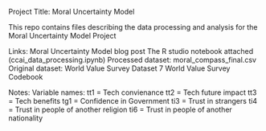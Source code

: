 Project Title: Moral Uncertainty Model 

This repo contains files describing the data processing and analysis for the Moral Uncertainty Model Project

Links:
Moral Uncertainty Model blog post
The R studio notebook attached (ccai_data_processing.ipynb)
Processed dataset: moral_compass_final.csv 
Original dataset: World Value Survey Dataset 7 
World Value Survey Codebook 

Notes: 
Variable names:
tt1 = Tech convienance 
tt2 = Tech future impact
tt3 = Tech benefits
tg1 = Confidence in Government
ti3 = Trust in strangers
ti4 = Trust in people of another religion
ti6 = Trust in people of another nationality
